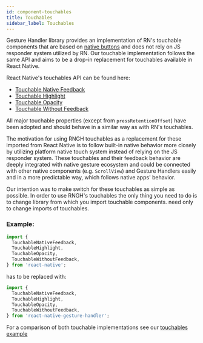```yaml
---
id: component-touchables
title: Touchables
sidebar_label: Touchables
---
```


Gesture Handler library provides an implementation of RN's touchable components that are based on [native buttons](component-buttons.mdx) and does not rely on JS responder system utilized by RN. Our touchable implementation follows the same API and aims to be a drop-in replacement for touchables available in React Native.

React Native's touchables API can be found here:

- [Touchable Native Feedback](https://facebook.github.io/react-native/docs/touchablenativefeedback)
- [Touchable Highlight](https://facebook.github.io/react-native/docs/touchablehighlight)
- [Touchable Opacity](https://facebook.github.io/react-native/docs/touchableopacity)
- [Touchable Without Feedback](https://facebook.github.io/react-native/docs/touchablewithoutfeedback)

All major touchable properties (except from `pressRetentionOffset`) have been adopted and should behave in a similar way as with RN's touchables.

The motivation for using RNGH touchables as a replacement for these imported from React Native is to follow built-in native behavior more closely by utilizing platform native touch system instead of relying on the JS responder system.
These touchables and their feedback behavior are deeply integrated with native
gesture ecosystem and could be connected with other native components (e.g. `ScrollView`) and Gesture Handlers easily and in a more predictable way, which
follows native apps' behavior.

Our intention was to make switch for these touchables as simple as possible. In order to use RNGH's touchables the only thing you need to do is to change library from which you import touchable components.
need only to change imports of touchables.

### Example:

```javascript
import {
  TouchableNativeFeedback,
  TouchableHighlight,
  TouchableOpacity,
  TouchableWithoutFeedback,
} from 'react-native';
```

has to be replaced with:

```javascript
import {
  TouchableNativeFeedback,
  TouchableHighlight,
  TouchableOpacity,
  TouchableWithoutFeedback,
} from 'react-native-gesture-handler';
```

For a comparison of both touchable implementations see our [touchables example](https://github.com/software-mansion/react-native-gesture-handler/blob/master/examples/Example/touchables/index.js)
